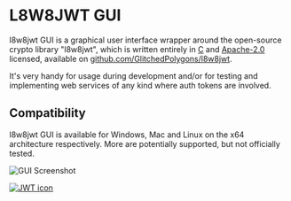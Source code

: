 # L8W8JWT GUI

l8w8jwt GUI is a graphical user interface wrapper around the open-source crypto library "l8w8jwt", which is written entirely in [C](https://en.wikipedia.org/wiki/C_(programming_language)) and [Apache-2.0](https://www.apache.org/licenses/LICENSE-2.0) licensed, available on [github.com/GlitchedPolygons/l8w8jwt](https://github.com/GlitchedPolygons/l8w8jwt).

It's very handy for usage during development and/or for testing and implementing web services of any kind where auth tokens are involved.

## Compatibility

l8w8jwt GUI is available for Windows, Mac and Linux on the x64 architecture respectively. More are potentially supported, but not officially tested.

![GUI Screenshot](https://files.glitchedpolygons.com/api/v1/files/tqp0e8d6sjk9z2b8)

[![JWT icon](https://github.com/GlitchedPolygons/l8w8jwt/raw/master/icon.png?raw=true)](https://github.com/GlitchedPolygons/l8w8jwt)
